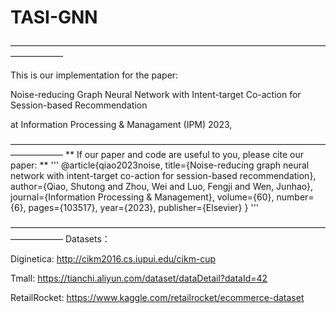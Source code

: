 # TASI-GNN
——————————————————————————————————————————

This is our implementation for the paper:

Noise-reducing Graph Neural Network with Intent-target Co-action for Session-based Recommendation 

at Information Processing & Managament (IPM) 2023,

——————————————————————————————————————————
** If our paper and code are useful to you, please cite our paper: **
'''
@article{qiao2023noise,
  title={Noise-reducing graph neural network with intent-target co-action for session-based recommendation},
  author={Qiao, Shutong and Zhou, Wei and Luo, Fengji and Wen, Junhao},
  journal={Information Processing \& Management},
  volume={60},
  number={6},
  pages={103517},
  year={2023},
  publisher={Elsevier}
}
'''

——————————————————————————————————————————
Datasets：

Diginetica: http://cikm2016.cs.iupui.edu/cikm-cup

Tmall: https://tianchi.aliyun.com/dataset/dataDetail?dataId=42

RetailRocket: https://www.kaggle.com/retailrocket/ecommerce-dataset

